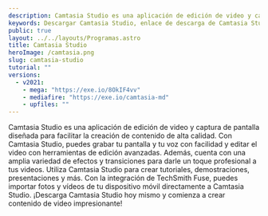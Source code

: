 ```yaml
---
description: Camtasia Studio es una aplicación de edición de video y captura de pantalla diseñada para facilitar la creación de contenido de alta calidad. Con Camtasia Studio, puedes grabar tu pantalla y tu voz con facilidad y editar el video con herramientas de edición avanzadas.
keywords: Descargar Camtasia Studio, enlace de descarga de Camtasia Studio, descarga gratuita de Camtasia Studio, descarga de prueba de Camtasia Studio, descarga de Camtasia Studio para Windows, descarga de Camtasia Studio para Mac, descarga de Camtasia Studio con crack, descarga completa de Camtasia Studio, descarga de torrent de Camtasia Studio, descarga de Camtasia Studio con clave de serie, descarga de Camtasia Studio para estudiantes, descarga de Camtasia Studio con clave de activación, instalador fuera de línea de descarga de Camtasia Studio, descarga de Camtasia Studio con clave de licencia
public: true
layout: ../../layouts/Programas.astro
title: Camtasia Studio
heroImage: /camtasia.png
slug: camtasia-studio
tutorial: ""
versions:
  - v2021:
    - mega: "https://exe.io/8OkIF4vv"
    - mediafire: "https://exe.io/camtasia-md"
    - upfiles: ""
---
```


Camtasia Studio es una aplicación de edición de video y captura de pantalla diseñada para facilitar la creación de contenido de alta calidad. Con Camtasia Studio, puedes grabar tu pantalla y tu voz con facilidad y editar el video con herramientas de edición avanzadas. Además, cuenta con una amplia variedad de efectos y transiciones para darle un toque profesional a tus videos. Utiliza Camtasia Studio para crear tutoriales, demostraciones, presentaciones y más. Con la integración de TechSmith Fuse, puedes importar fotos y vídeos de tu dispositivo móvil directamente a Camtasia Studio. ¡Descarga Camtasia Studio hoy mismo y comienza a crear contenido de video impresionante!

